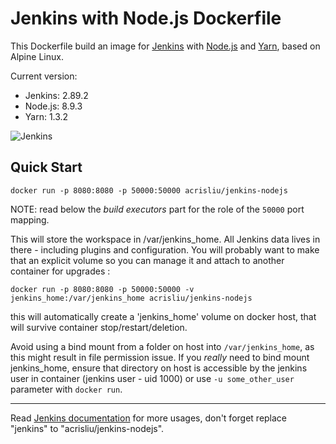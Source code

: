 # Jenkins with Node.js Dockerfile
This Dockerfile build an image for [Jenkins](https://jenkins.io/) with [Node.js](https://nodejs.org/) and [Yarn](https://yarnpkg.com/), based on Alpine Linux.

Current version:
- Jenkins: 2.89.2
- Node.js: 8.9.3
- Yarn: 1.3.2

![Jenkins](http://jenkins-ci.org/sites/default/files/jenkins_logo.png "Jenkins")  

## Quick Start

```
docker run -p 8080:8080 -p 50000:50000 acrisliu/jenkins-nodejs
```

NOTE: read below the _build executors_ part for the role of the `50000` port mapping.

This will store the workspace in /var/jenkins_home. All Jenkins data lives in there - including plugins and configuration.
You will probably want to make that an explicit volume so you can manage it and attach to another container for upgrades :

```
docker run -p 8080:8080 -p 50000:50000 -v jenkins_home:/var/jenkins_home acrisliu/jenkins-nodejs
```

this will automatically create a 'jenkins_home' volume on docker host, that will survive container stop/restart/deletion. 

Avoid using a bind mount from a folder on host into `/var/jenkins_home`, as this might result in file permission issue. If you _really_ need to bind mount jenkins_home, ensure that directory on host is accessible by the jenkins user in container (jenkins user - uid 1000) or use `-u some_other_user` parameter with `docker run`.

---

Read [Jenkins documentation](https://github.com/jenkinsci/docker/blob/alpine/README.md) for more usages, don't forget replace "jenkins" to "acrisliu/jenkins-nodejs".
